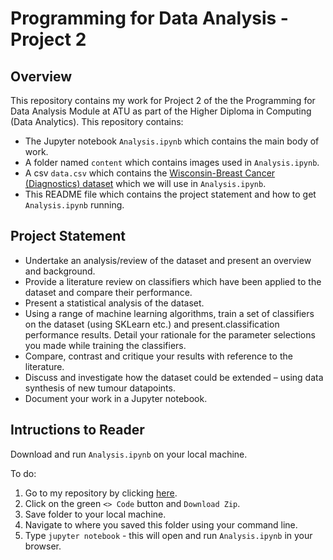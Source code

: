 # Programming for Data Analysis - Project 2 #

## Overview ##
This repository contains my work for Project 2 of the the Programming for Data Analysis Module at ATU as part of the Higher Diploma in Computing (Data Analytics). This repository contains: 

- The Jupyter notebook `Analysis.ipynb` which contains the main body of work. 
- A folder named `content` which contains images used in `Analysis.ipynb`. 
- A csv `data.csv` which contains the <a href="https://archive.ics.uci.edu/ml/datasets/Breast+Cancer+Wisconsin+%28Diagnostic%29" target="_blank">Wisconsin-Breast Cancer (Diagnostics) dataset</a> which we will use in `Analysis.ipynb`. 
- This README file which contains the project statement and how to get `Analysis.ipynb` running.

## Project Statement ##  

- Undertake an analysis/review of the dataset and present an overview and background. 
- Provide a literature review on classifiers which have been applied to the dataset and compare their performance.
- Present a statistical analysis of the dataset. 
- Using a range of machine learning algorithms, train a set of classifiers on the dataset (using SKLearn etc.) and present.classification performance results. Detail your rationale for the parameter selections you made while training the classifiers.
- Compare, contrast and critique your results with reference to the literature. 
- Discuss and investigate how the dataset could be extended – using data synthesis of new tumour datapoints. 
- Document your work in a Jupyter notebook.

## Intructions to Reader ## 

Download and run `Analysis.ipynb` on your local machine. 

To do:
1. Go to my repository by clicking [here](https://github.com/ShaneOG2/ProgrammingForDAp2).
2. Click on the green `<> Code` button and `Download Zip`.
3. Save folder to your local machine. 
4. Navigate to where you saved this folder using your command line. 
5. Type `jupyter notebook` - this will open and run `Analysis.ipynb` in your browser.
